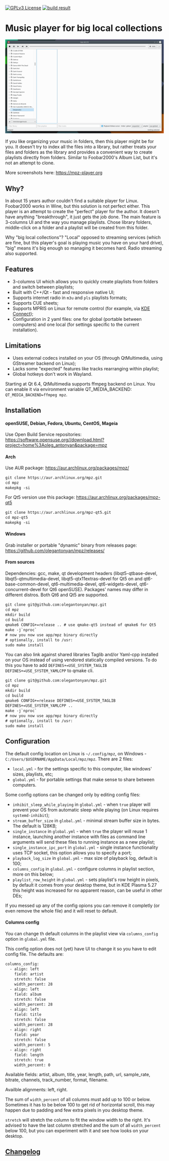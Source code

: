 [![GPLv3 License](https://img.shields.io/badge/License-GPL%20v3-yellow.svg)](https://opensource.org/licenses/)
[![build result](https://build.opensuse.org/projects/home:oleg_antonyan/packages/mpz/badge.svg?type=percent)](https://build.opensuse.org/package/show/home:oleg_antonyan/mpz)

# Music player for big local collections

![image](https://raw.githubusercontent.com/olegantonyan/mpz/gh-pages/images/mpz-workflow.apng)

If you like organizing your music in folders, then this player might be for you. It doesn't try to index all the files into a library, but rather treats your files and folders as the library and provides a convenient way to create playlists directly from folders. Similar to Foobar2000's Album List, but it's not an attempt to clone.

More screenshots here: https://mpz-player.org

## Why?

In about 15 years author couldn't find a suitable player for Linux. Foobar2000 works in Wine, but this solution is not perfect either. This player is an attempt to create the "perfect" player for the author. It doesn't have anything "breakthrough", it just gets the job done. The main feature is 3-columns UI and the way you manage playlists. Chose library folders, middle-click on a folder and a playlist will be created from this folder.

Why "big local collections"? "Local" opposed to streaming services (which are fine, but this player's goal is playing music you have on your hard drive), "big" means it's big enough so managing it becomes hard. Radio streaming also supported.

## Features

- 3-columns UI which allows you to quickly create playlists from folders and switch between playlists;
- Built with C++/Qt - fast and responsive native UI;
- Supports internet radio in `m3u` and `pls` playlists formats;
- Supports CUE sheets;
- Supports MPRIS on Linux for remote control (for example, via [KDE Connect](https://kdeconnect.kde.org/));
- Configuration in 2 yaml files: one for global (portable between computers) and one local (for settings specific to the current installation).

## Limitations

- Uses external codecs installed on your OS (through QtMultimedia, using GStreamer backend on Linux);
- Lacks some "expected" features like tracks rearranging within playlist;
- Global hotkeys don't work in Wayland.

Starting at Qt 6.4, QtMultimedia supports ffmpeg backend on Linux. You can enable it via environment variable QT_MEDIA_BACKEND: `QT_MEDIA_BACKEND=ffmpeg mpz`.

## Installation

#### openSUSE, Debian, Fedora, Ubuntu, CentOS, Mageia

Use Open Build Service repositories: https://software.opensuse.org//download.html?project=home%3Aoleg_antonyan&package=mpz

#### Arch

Use AUR package: https://aur.archlinux.org/packages/mpz/

```
git clone https://aur.archlinux.org/mpz.git
cd mpz
makepkg -si
```

For Qt5 version use this package: https://aur.archlinux.org/packages/mpz-qt5

```
git clone https://aur.archlinux.org/mpz-qt5.git
cd mpz-qt5
makepkg -si
```

#### Windows

Grab installer or portable "dynamic" binary from releases page: https://github.com/olegantonyan/mpz/releases/

#### From sources

Dependencies: gcc, make, qt development headers (libqt5-qtbase-devel, libqt5-qtmultimedia-devel, libqt5-qtx11extras-devel for Qt5 on and qt6-base-common-devel, qt6-multimedia-devel, qt6-widgets-devel, qt6-concurrent-devel for Qt6 openSUSE).
Packages' names may differ in different distros. Both Qt6 and Qt5 are supported.

```
git clone git@github.com:olegantonyan/mpz.git
cd mpz
mkdir build
cd build
qmake6 CONFIG+=release .. # use qmake-qt5 instead of qmake6 for Qt5
make -j`nproc`
# now you now use app/mpz binary directly
# optionally, install to /usr:
sudo make install
```

You can also link against shared libraries Taglib and/or Yaml-cpp installed on your OS instead of using vendored statically compiled versions. 
To do this you have to add `DEFINES+=USE_SYSTEM_TAGLIB DEFINES+=USE_SYSTEM_YAMLCPP` to qmake cli.

```
git clone git@github.com:olegantonyan/mpz.git
cd mpz
mkdir build
cd build
qmake6 CONFIG+=release DEFINES+=USE_SYSTEM_TAGLIB DEFINES+=USE_SYSTEM_YAMLCPP ..
make -j`nproc`
# now you now use app/mpz binary directly
# optionally, install to /usr:
sudo make install
```


## Configuration

The default config location on Linux is `~/.config/mpz`, on Windows - `C:/Users/$USERNAME/AppData/Local/mpz/mpz`. There are 2 files:
- `local.yml` - for the settings specific to this computer, like windows' sizes, playlists, etc;
- `global.yml` - for portable settings that make sense to share between computers.

Some config options can be changed only by editing config files:

- `inhibit_sleep_while_playing` in `global.yml` - when `true` player will prevent your OS from automatic sleep while playing (on Linux requires `systemd-inhibit`);
- `stream_buffer_size` in `global.yml` - minimal stream buffer size in bytes. The default is 128KB;
- `single_instance` in `global.yml` - when `true` the player will reuse 1 instance, launching another instance with files as command line arguments will send these files to running instance as a new playlist;
- `single_instance_ipc_port` in `global.yml` - single instance functionality uses TCP socket, this option allows you to specify a port;
- `playback_log_size` in `global.yml` - max size of playback log, default is 100;
- `columns_config` in `global.yml` - configure columns in playlist section, more on this below;
- `playlist_row_height` in `global.yml` - sets playlist's row height in pixels, by default it comes from your desktop theme, but in KDE Plasma 5.27 this height was increased for no apparent reason, can be useful in other DEs;

If you messed up any of the config opions you can remove it completly (or even remove the whole file) and it will reset to default.

#### Columns config

You can change th default columns in the playlist view via `columns_config` option in `global.yml` file.

This config option does not (yet) have UI to change it so you have to edit config file. The defaults are:

```
columns_config:
  - align: left
    field: artist
    stretch: false
    width_percent: 28
  - align: left
    field: album
    stretch: false
    width_percent: 28
  - align: left
    field: title
    stretch: false
    width_percent: 28
  - align: right
    field: year
    stretch: false
    width_percent: 5
  - align: right
    field: length
    stretch: true
    width_percent: 0
```

Available fields: artist, album, title, year, length, path, url, sample_rate, bitrate, channels, track_number, format, filename.

Availble alignments: left, right.

The sum of `width_percent` of all columns must add up to 100 or below. Sometimes it has to be below 100 to get rid of horizontal scroll, this may happen due to padding and few extra pixels in you desktop theme.

`stretch` will stretch the column to fit the window width to the right. It's advised to have the last column stretched and the sum of all `width_percent` below 100, but you can experiment with it and see how looks on your desktop.

## [Changelog](https://github.com/olegantonyan/mpz/blob/master/CHANGELOG.md)
